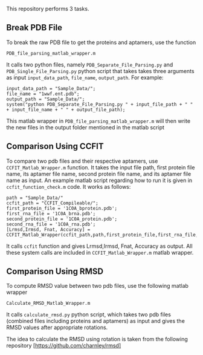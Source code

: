 This repository performs 3 tasks.

## Break PDB File
To break the raw PDB file to get the proteins and aptamers, use the function
```
PDB_file_parsing_matlab_wrapper.m
```
It calls two python files, namely `PDB_Separate_File_Parsing.py` and `PDB_Single_File_Parsing.py` python script that takes takes three arguments as input `input_data_path`, `file_name`, `output_path`. For example:

```
input_data_path = "Sample_Data/";
file_name = "1wwf.ent.pdb";
output_path = "Sample_Data/";
system("python PDB_Separate_File_Parsing.py " + input_file_path + " " + input_file_name + " " + output_file_path);
```
This matlab wrapper in `PDB_file_parsing_matlab_wrapper.m` will then write the new files in the output folder mentioned in the matlab script

## Comparison Using CCFIT
To compare two pdb files and their respective aptamers, use `CCFIT_Matlab_Wrapper.m` function. It takes the input file path, first protein file name, its aptamer file name, second protein file name, and its aptamer file name as input. An example matlab script regarding how to run it is given in `ccfit_function_check.m` code. It works as follows:
```
path = "Sample_Data/"
ccfit_path = "CCFIT_Compileable/";
first_protein_file = '1C0A_bprotein.pdb';
first_rna_file = '1C0A_brna.pdb';
second_protein_file = '1C0A_protein.pdb';
second_rna_file = '1C0A_rna.pdb';
[Lrmsd,Irmsd, Fnat, Accuracy] = CCFIT_Matlab_Wrapper(ccfit_path,path,first_protein_file,first_rna_file,second_protein_file,second_rna_file);
```
It calls ``ccfit`` function and gives Lrmsd,Irmsd, Fnat, Accuracy as output. All these system calls are included in `CCFIT_Matlab_Wrapper.m` matlab wrapper.

## Comparison Using RMSD
To compute RMSD value between two pdb files, use the following matlab wrapper 
```
Calculate_RMSD_Matlab_Wrapper.m
```

It calls `calculate_rmsd.py` python script, which takes two pdb files (combined files including proteins and aptamers) as input and gives the RMSD values after appropriate rotations.

The idea to calculate the RMSD using rotation is taken from the following repository
[https://github.com/charnley/rmsd]
